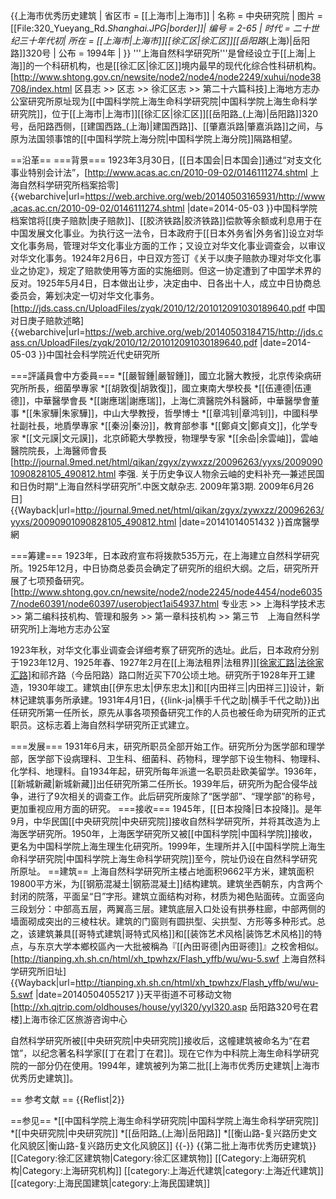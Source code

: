 {{上海市优秀历史建筑 |
省区市 = [[上海市|上海市]] |
名称 = 中央研究院 |
图片 = [[File:320_Yueyang_Rd._Shanghai.JPG|border]]|
编号 = 2-65 |
时代 = 二十世纪三十年代初|
所在 = [[上海市|上海市]][[徐汇区|徐汇区]][[岳阳路_(上海)|岳阳路]]320号 |
公布 = 1994年 |
}}
'''上海自然科学研究所'''是曾经设立于[[上海|上海]]的一个科研机构，也是[[徐汇区|徐汇区]]境内最早的现代化综合性科研机构。<ref>[http://www.shtong.gov.cn/newsite/node2/node4/node2249/xuhui/node38708/index.html 区县志 >> 区志 >> 徐汇区志 >> 第二十六篇科技]上海地方志办公室</ref>研究所原址现为[[中国科学院上海生命科学研究院|中国科学院上海生命科学研究院]]，位于[[上海市|上海市]][[徐汇区|徐汇区]][[岳阳路_(上海)|岳阳路]]320号，岳阳路西侧，[[建国西路_(上海)|建国西路]]、[[肇嘉浜路|肇嘉浜路]]之间，与原为法国领事馆的[[中国科学院上海分院|中国科学院上海分院]]隔路相望。

==沿革==
===背景===
1923年3月30日，[[日本国会|日本国会]]通过“对支文化事业特别会计法”，<ref name=ac>[http://www.acas.ac.cn/2010-09-02/0146111274.shtml 上海自然科学研究所档案拾零] {{webarchive|url=https://web.archive.org/web/20140503165931/http://www.acas.ac.cn/2010-09-02/0146111274.shtml |date=2014-05-03 }}中国科学院档案馆</ref>将[[庚子赔款|庚子赔款]]、[[胶济铁路|胶济铁路]]偿款等余额或利息用于在中国发展文化事业。为执行这一法令，日本政府于[[日本外务省|外务省]]设立对华文化事务局，管理对华文化事业方面的工作；又设立对华文化事业调查会，以审议对华文化事务。1924年2月6日，中日双方签订《关于以庚子赔款办理对华文化事业之协定》，规定了赔款使用等方面的实施细则。但这一协定遭到了中国学术界的反对。1925年5月4日，日本做出让步，决定由中、日各出十人，成立中日协商总委员会，筹划决定一切对华文化事务。<ref>[http://jds.cass.cn/UploadFiles/zyqk/2010/12/201012091030189640.pdf 中国对日庚子赔款述略] {{webarchive|url=https://web.archive.org/web/20140503184715/http://jds.cass.cn/UploadFiles/zyqk/2010/12/201012091030189640.pdf |date=2014-05-03 }}中国社会科学院近代史研究所</ref>

===評議員會中方委員===
*[[嚴智鍾|嚴智鍾]]，國立北醫大教授，北京传染病研究所所長，细菌學專家
*[[胡敦復|胡敦復]]，國立東南大學校長
*[[伍連德|伍連德]]，中華醫學會長
*[[謝應瑞|謝應瑞]]，上海仁濟醫院外科醫師，中華醫學會董事
*[[朱家驊|朱家驊]]，中山大學教授，哲學博士
*[[章鸿钊|章鸿钊]]，中國科學社副社長，地貭學專家
*[[秦汾|秦汾]]，教育部参事
*[[鄭貞文|鄭貞文]]，化学专家
*[[文元謨|文元謨]]，北京師範大學教授，物理學专家
*[[余喦|余雲岫]]，雲岫醫院院長，上海醫师會長<ref>[http://journal.9med.net/html/qikan/zgyx/zywxzz/20096263/yyxs/20090901090828105_490812.html 李强. 关于历史争议人物余云岫的史料补充—兼述民国和日伪时期“上海自然科学研究所”.中医文献杂志. 2009年第3期. 2009年6月26日] {{Wayback|url=http://journal.9med.net/html/qikan/zgyx/zywxzz/20096263/yyxs/20090901090828105_490812.html |date=20141014051432 }}首席醫學網</ref>

===筹建===
1923年，日本政府宣布将拨款535万元，在上海建立自然科学研究所。1925年12月，中日协商总委员会确定了研究所的组织大纲。之后，研究所开展了七项预备研究。<ref name=dfz>[http://www.shtong.gov.cn/newsite/node2/node2245/node4454/node60357/node60391/node60397/userobject1ai54937.html 专业志 >> 上海科学技术志 >> 第二编科技机构、管理和服务 >> 第一章科技机构 >> 第三节　上海自然科学研究所]上海地方志办公室</ref>

1923年秋，对华文化事业调查会详细考察了研究所的选址。此后，日本政府分别于1923年12月、1925年春、1927年2月在[[上海法租界|法租界]][[徐家汇路|法徐家汇路]](今肇嘉浜路)和祁齐路（今岳阳路）路口附近买下70公顷土地。研究所于1928年开工建造，1930年竣工。建筑由[[伊东忠太|伊东忠太]]和[[内田祥三|内田祥三]]设计，新林记建筑事务所承建。1931年4月1日，{{link-ja|横手千代之助|横手千代之助}}出任研究所第一任所长，原先从事各项预备研究工作的人员也被任命为研究所的正式职员。这标志着上海自然科学研究所正式建立。<ref name=dfz></ref>

===发展===
1931年6月末，研究所职员全部开始工作。研究所分为医学部和理学部，医学部下设病理科、卫生科、细菌科、药物科，理学部下设生物科、物理科、化学科、地理科。自1934年起，研究所每年派遣一名职员赴欧美留学。1936年，[[新城新藏|新城新藏]]出任研究所第二任所长。1939年后，研究所为配合侵华战争，进行了9次相关的调查工作。此后研究所废除了“医学部”、“理学部”的称号，更加重视应用方面的研究。<ref name=ac></ref><ref name=dfz></ref>
===接收===
1945年，[[日本投降|日本投降]]。是年9月，中华民国[[中央研究院|中央研究院]]接收自然科学研究所，并将其改造为上海医学研究所。1950年，上海医学研究所又被[[中国科学院|中国科学院]]接收，更名为中国科学院上海生理生化研究所。1999年，生理所并入[[中国科学院上海生命科学研究院|中国科学院上海生命科学研究院]]至今，院址仍设在自然科学研究所原址。<ref name=ac></ref>
==建筑==
上海自然科学研究所主楼占地面积9662平方米，建筑面积19800平方米，为[[钢筋混凝土|钢筋混凝土]]结构建筑。建筑坐西朝东，内含两个封闭的院落，平面呈“日”字形。建筑立面结构对称，材质为褐色贴面砖。立面竖向三段划分：中部高五层，两翼高三层。建筑底层入口处设有拱券柱廊，中部两侧的墙面砌成突出的三棱柱状。建筑的门窗则有圆拱型、尖拱型、方形等多种形式。总之，该建筑兼具[[哥特式建筑|哥特式风格]]和[[装饰艺术风格|装饰艺术风格]]的特点，与东京大学本鄉校區內一大批被稱為『[[內田哥德|內田哥德]]』之校舍相似。<ref>[http://tianping.xh.sh.cn/html/xh_tpwhzx/Flash_yffb/wu/wu-5.swf 上海自然科学研究所旧址] {{Wayback|url=http://tianping.xh.sh.cn/html/xh_tpwhzx/Flash_yffb/wu/wu-5.swf |date=20140504055217 }}天平街道不可移动文物</ref><ref name=xh>[http://xh.qjtrip.com/oldhouses/house/yyl320/yyl320.asp 岳阳路320号在君楼]上海市徐汇区旅游咨询中心</ref>

自然科学研究所被[[中央研究院|中央研究院]]接收后，这幢建筑被命名为“在君馆”，以纪念著名科学家[[丁在君|丁在君]]。<ref name=xh></ref>现在它作为中科院上海生命科学研究院的一部分仍在使用。1994年，建筑被列为第二批[[上海市优秀历史建筑|上海市优秀历史建筑]]。

== 参考文献 ==
{{Reflist|2}}

==参见==
*[[中国科学院上海生命科学研究院|中国科学院上海生命科学研究院]]
*[[中央研究院|中央研究院]]
*[[岳阳路_(上海)|岳阳路]]
*[[衡山路-复兴路历史文化风貌区|衡山路-复兴路历史文化风貌区]]
{{-}}
{{第二批上海市优秀历史建筑}}
[[Category:徐汇区建筑物|Category:徐汇区建筑物]]
[[Category:上海研究机构|Category:上海研究机构]]
[[category:上海近代建筑|category:上海近代建筑]]
[[category:上海民国建筑|category:上海民国建筑]]